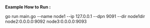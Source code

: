 **Example How to Run :**

 go run main.go --name node1 --ip 127.0.0.1 --dpn 9091 --dir node1dir node2:0.0.0.0:9092 node3:0.0.0.0:9093
